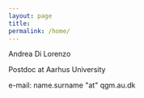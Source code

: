 ```yaml
---
layout: page
title: 
permalink: /home/
---
```


Andrea Di Lorenzo

Postdoc at Aarhus University

e-mail: name.surname "at" qgm.au.dk
